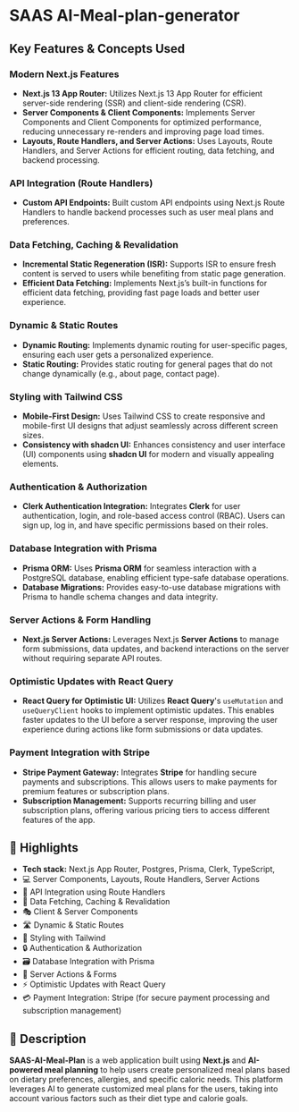# SAAS AI-Meal-plan-generator

## Key Features & Concepts Used

### Modern Next.js Features
- **Next.js 13 App Router:** Utilizes Next.js 13 App Router for efficient server-side rendering (SSR) and client-side rendering (CSR).
- **Server Components & Client Components:** Implements Server Components and Client Components for optimized performance, reducing unnecessary re-renders and improving page load times.
- **Layouts, Route Handlers, and Server Actions:** Uses Layouts, Route Handlers, and Server Actions for efficient routing, data fetching, and backend processing.

### API Integration (Route Handlers)
- **Custom API Endpoints:** Built custom API endpoints using Next.js Route Handlers to handle backend processes such as user meal plans and preferences.
  
### Data Fetching, Caching & Revalidation
- **Incremental Static Regeneration (ISR):** Supports ISR to ensure fresh content is served to users while benefiting from static page generation.
- **Efficient Data Fetching:** Implements Next.js’s built-in functions for efficient data fetching, providing fast page loads and better user experience.

### Dynamic & Static Routes
- **Dynamic Routing:** Implements dynamic routing for user-specific pages, ensuring each user gets a personalized experience.
- **Static Routing:** Provides static routing for general pages that do not change dynamically (e.g., about page, contact page).

### Styling with Tailwind CSS
- **Mobile-First Design:** Uses Tailwind CSS to create responsive and mobile-first UI designs that adjust seamlessly across different screen sizes.
- **Consistency with shadcn UI:** Enhances consistency and user interface (UI) components using **shadcn UI** for modern and visually appealing elements.

### Authentication & Authorization
- **Clerk Authentication Integration:** Integrates **Clerk** for user authentication, login, and role-based access control (RBAC). Users can sign up, log in, and have specific permissions based on their roles.
  
### Database Integration with Prisma
- **Prisma ORM:** Uses **Prisma ORM** for seamless interaction with a PostgreSQL database, enabling efficient type-safe database operations.
- **Database Migrations:** Provides easy-to-use database migrations with Prisma to handle schema changes and data integrity.

### Server Actions & Form Handling
- **Next.js Server Actions:** Leverages Next.js **Server Actions** to manage form submissions, data updates, and backend interactions on the server without requiring separate API routes.
  
### Optimistic Updates with React Query
- **React Query for Optimistic UI:** Utilizes **React Query**'s `useMutation` and `useQueryClient` hooks to implement optimistic updates. This enables faster updates to the UI before a server response, improving the user experience during actions like form submissions or data updates.

### Payment Integration with Stripe
- **Stripe Payment Gateway:** Integrates **Stripe** for handling secure payments and subscriptions. This allows users to make payments for premium features or subscription plans.
- **Subscription Management:** Supports recurring billing and user subscription plans, offering various pricing tiers to access different features of the app.


## 🚀 Highlights

- **Tech stack:** Next.js App Router, Postgres, Prisma, Clerk, TypeScript, 
- 💻 Server Components, Layouts, Route Handlers, Server Actions  
- 📡 API Integration using Route Handlers  
- 🔄 Data Fetching, Caching & Revalidation  
- 🎭 Client & Server Components  
- 🛣️ Dynamic & Static Routes  
- 🎨 Styling with Tailwind 
- 🔒 Authentication & Authorization  
- 🗃️ Database Integration with Prisma  
- 🚀 Server Actions & Forms  
- ⚡ Optimistic Updates  with React Query
- 💳 Payment Integration: Stripe (for secure payment processing and subscription management)

  


## 📖 Description
**SAAS-AI-Meal-Plan** is a web application built using **Next.js** and **AI-powered meal planning** to help users create personalized meal plans based on dietary preferences, allergies, and specific caloric needs. This platform leverages AI to generate customized meal plans for the users, taking into account various factors such as their diet type and calorie goals.
